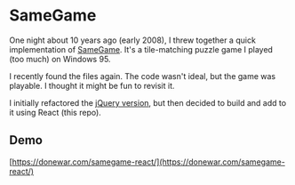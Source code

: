 # SameGame

One night about 10 years ago (early 2008), I threw together a quick implementation of <a href="https://en.wikipedia.org/wiki/SameGame" target="_blank">SameGame</a>. It's a tile-matching puzzle game I played (too much) on Windows 95.

I recently found the files again. The code wasn't ideal, but the game was playable. I thought it might be fun to revisit it.

I initially refactored the <a href="https://github.com/ndonewar/samegame-jquery">jQuery version</a>, but then decided to build and add to it using React (this repo).

## Demo

[https://donewar.com/samegame-react/](https://donewar.com/samegame-react/)

